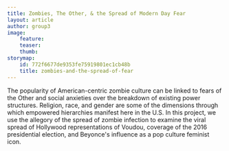 ```yaml
---
title: Zombies, The Other, & the Spread of Modern Day Fear
layout: article
author: group3
image:
    feature:
    teaser:
    thumb:
storymap:
    id: 772f6677de9353fe75919801ec1cb48b
    title: zombies-and-the-spread-of-fear
---
```


The popularity of American-centric zombie culture can be linked to fears of the Other and social anxieties over the breakdown of existing power structures. Religion, race, and gender are some of the dimensions through which empowered hierarchies manifest here in the U.S. In this project, we use the allegory of the spread of zombie infection to examine the viral spread of Hollywood representations of Voudou, coverage of the 2016 presidential election, and Beyonce's influence as a pop culture feminist icon.